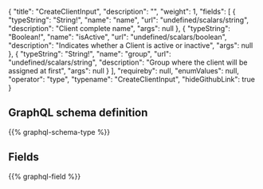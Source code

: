 {
  "title": "CreateClientInput",
  "description": "",
  "weight": 1,
  "fields": [
    {
      "typeString": "String!",
      "name": "name",
      "url": "undefined/scalars/string",
      "description": "Client complete name",
      "args": null
    },
    {
      "typeString": "Boolean!",
      "name": "isActive",
      "url": "undefined/scalars/boolean",
      "description": "Indicates whether a Client is active or inactive",
      "args": null
    },
    {
      "typeString": "String!",
      "name": "group",
      "url": "undefined/scalars/string",
      "description": "Group where the client will be assigned at first",
      "args": null
    }
  ],
  "requireby": null,
  "enumValues": null,
  "operator": "type",
  "typename": "CreateClientInput",
  "hideGithubLink": true
}
## GraphQL schema definition

{{% graphql-schema-type %}}

## Fields

{{% graphql-field %}}
